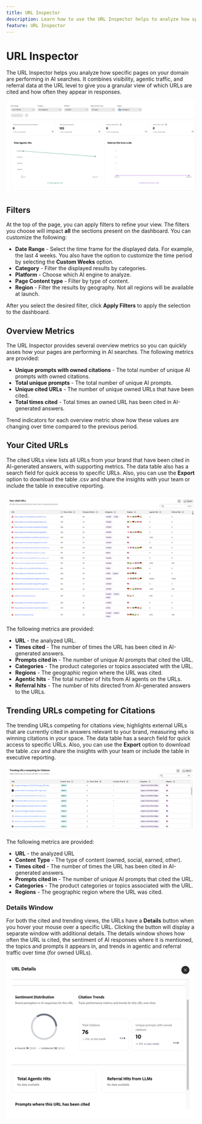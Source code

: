 ```yaml
---
title: URL Inspector
description: Learn how to use the URL Inspector helps to analyze how specific pages on your domain are performing in AI searches.
feature: URL Inspector
---
```


# URL Inspector

The URL Inspector helps you analyze how specific pages on your domain are performing in AI searches. It combines visibility, agentic traffic, and referral data at the URL level to give you a granular view of which URLs are cited and how often they appear in responses.

![URL Inspector](/help/dashboards/assets/url-insp.png)

## Filters

At the top of the page, you can apply filters to refine your view. The filters you choose will impact **all** the sections present on the dashboard. You can customize the following:

* **Date Range** - Select the time frame for the displayed data. For example, the last 4 weeks. You also have the option to customize the time period by selecting the **Custom Weeks** option.
* **Category** - Filter the displayed results by categories.
* **Platform** - Choose which AI engine to analyze.
* **Page Content type** - Filter by type of content.
* **Region** - Filter the results by geography. Not all regions will be available at launch.

After you select the desired filter, click **Apply Filters** to apply the selection to the dashboard.

## Overview Metrics

The URL Inspector provides several overview metrics so you can quickly asses how your pages are performing in AI searches. The following metrics are provided:

* **Unique prompts with owned citations** - The total number of unique AI prompts with owned citations.
* **Total unique prompts** - The total number of unique AI prompts.
* **Unique cited URLs** - The number of unique owned URLs that have been cited.
* **Total times cited** - Total times an owned URL has been cited in AI-generated answers.
<!-- * **Total agentic hits** - The total number of hits from AI agents on your URLs.
* **Referral hits from LLMs** - The total number of hits directed from AI-generated answers to your URLs.-->

Trend indicators for each overview metric show how these values are changing over time compared to the previous period.

## Your Cited URLs

The cited URLs view lists all URLs from your brand that have been cited in AI-generated answers, with supporting metrics. The data table also has a search field for quick access to specific URLs. Also, you can use the **Export** option to download the table .csv and share the insights with your team or include the table in executive reporting.

![Cited URLs](/help/dashboards/assets/cited-urls.png)

The following metrics are provided:

* **URL** - the analyzed URL.
* **Times cited** - The number of times the URL has been cited in AI-generated answers.
* **Prompts cited in** - The number of unique AI prompts that cited the URL.
* **Categories** - The product categories or topics associated with the URL.
* **Regions** - The geographic region where the URL was cited.
* **Agentic hits** - The total number of hits from AI agents on the URLs.
* **Referral hits** - The number of hits directed from AI-generated answers to the URLs.

## Trending URLs competing for Citations

The trending URLs competing for citations view, highlights external URLs that are currently cited in answers relevant to your brand, measuring who is winning citations in your space. The data table has a search field for quick access to specific URLs. Also, you can use the **Export** option to download the table .csv and share the insights with your team or include the table in executive reporting.

![Trending URLs competing for Citations](/help/dashboards/assets/trend-url.png)

The following metrics are provided:

* **URL** - the analyzed URL
* **Content Type** - The type of content (owned, social, earned, other).
* **Times cited** - The number of times the URL has been cited in AI-generated answers.
* **Prompts cited in** - The number of unique AI prompts that cited the URL.
* **Categories** - The product categories or topics associated with the URL.
* **Regions** - The geographic region where the URL was cited.

### Details Window

For both the cited and trending views, the URLs have a **Details** button when you hover your mouse over a specific URL. Clicking the button will display a separate window with additional details. The details window shows how often the URL is cited, the sentiment of AI responses where it is mentioned, the topics and prompts it appears in, and trends in agentic and referral traffic over time (for owned URLs).

![Details Window](/help/dashboards/assets/details-url.png)
